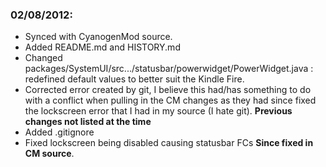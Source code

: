 ### 02/08/2012:
* Synced with CyanogenMod source.
* Added README.md and HISTORY.md
* Changed packages/SystemUI/src.../statusbar/powerwidget/PowerWidget.java : redefined default values to better suit the Kindle Fire.
* Corrected error created by git, I believe this had/has something to do with a conflict when pulling in the CM changes as they had since fixed the lockscreen error that I had in my source (I hate git).
**Previous changes not listed at the time**
* Added .gitignore
* Fixed lockscreen being disabled causing statusbar FCs **Since fixed in CM source**.
